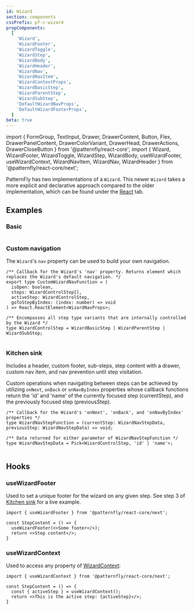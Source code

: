 ```yaml
---
id: Wizard
section: components
cssPrefix: pf-c-wizard
propComponents:
  [
    'Wizard',
    'WizardFooter',
    'WizardToggle',
    'WizardStep',
    'WizardBody',
    'WizardHeader',
    'WizardNav',
    'WizardNavItem',
    'WizardContextProps',
    'WizardBasicStep',
    'WizardParentStep',
    'WizardSubStep',
    'DefaultWizardNavProps',
    'DefaultWizardFooterProps',
  ]
beta: true
---
```


import {
FormGroup,
TextInput,
Drawer,
DrawerContent,
Button,
Flex,
DrawerPanelContent,
DrawerColorVariant,
DrawerHead,
DrawerActions,
DrawerCloseButton
} from '@patternfly/react-core';
import {
Wizard,
WizardFooter,
WizardToggle,
WizardStep,
WizardBody,
useWizardFooter,
useWizardContext,
WizardNavItem,
WizardNav,
WizardHeader
} from '@patternfly/react-core/next';

PatternFly has two implementations of a `Wizard`. This newer `Wizard` takes a more explicit and declarative approach compared to the older implementation, which can be found under the [React](/components/wizard/react) tab.

## Examples

### Basic

```ts file="./WizardBasic.tsx"
```

### Custom navigation

The `Wizard`'s `nav` property can be used to build your own navigation.

```
/** Callback for the Wizard's 'nav' property. Returns element which replaces the Wizard's default navigation. */
export type CustomWizardNavFunction = (
  isOpen: boolean,
  steps: WizardControlStep[],
  activeStep: WizardControlStep,
  goToStepByIndex: (index: number) => void
) => React.ReactElement<WizardNavProps>;

/** Encompasses all step type variants that are internally controlled by the Wizard */
type WizardControlStep = WizardBasicStep | WizardParentStep | WizardSubStep;
```

```ts file="./WizardCustomNav.tsx"
```

### Kitchen sink

Includes a header, custom footer, sub-steps, step content with a drawer, custom nav item, and nav prevention until step visitation.

Custom operations when navigating between steps can be achieved by utilizing `onNext`, `onBack` or `onNavByIndex` properties whose callback functions return the 'id' and 'name' of the currently focused step (currentStep), and the previously focused step (previousStep).

```
/** Callback for the Wizard's 'onNext', 'onBack', and 'onNavByIndex' properties */
type WizardNavStepFunction = (currentStep: WizardNavStepData, previousStep: WizardNavStepData) => void;

/** Data returned for either parameter of WizardNavStepFunction */
type WizardNavStepData = Pick<WizardControlStep, 'id' | 'name'>;
```

```ts file="./WizardKitchenSink.tsx"
```

## Hooks

### useWizardFooter

Used to set a unique footer for the wizard on any given step. See step 3 of [Kitchen sink](#kitchen-sink) for a live example.

```noLive
import { useWizardFooter } from '@patternfly/react-core/next';

const StepContent = () => {
  useWizardFooter(<>Some footer</>);
  return <>Step content</>;
}
```

### useWizardContext

Used to access any property of [WizardContext](#wizardcontextprops):

```noLive
import { useWizardContext } from '@patternfly/react-core/next';

const StepContent = () => {
  const { activeStep } = useWizardContext();
  return <>This is the active step: {activeStep}</>;
}
```
